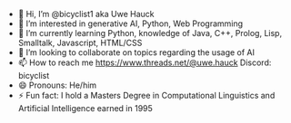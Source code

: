 - 👋 Hi, I’m @bicyclist1 aka Uwe Hauck
- 👀 I’m interested in generative AI, Python, Web Programming
- 🌱 I’m currently learning Python, knowledge of Java, C++, Prolog, Lisp, Smalltalk, Javascript, HTML/CSS
- 💞️ I’m looking to collaborate on topics regarding the usage of AI 
- 📫 How to reach me https://www.threads.net/@uwe.hauck Discord: bicyclist
- 😄 Pronouns: He/him
- ⚡ Fun fact: I hold a Masters Degree in Computational Linguistics and Artificial Intelligence earned in 1995

<!---
bicyclist1/bicyclist1 is a ✨ special ✨ repository because its `README.md` (this file) appears on your GitHub profile.
You can click the Preview link to take a look at your changes.
--->
